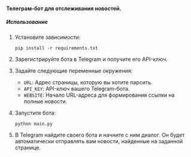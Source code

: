 #### Телеграм-бот для отслеживания новостей.

##### Использование
1. Установите зависимости:
   ```
   pip install -r requirements.txt
   ```

2. Зарегистрируйте бота в Telegram и получите его API-ключ.

3. Задайте следующие переменные окружения:
   - `URL`: Адрес страницы, которую вы хотите парсить.
   - `API_KEY`: API-ключ вашего Telegram-бота.
   - `WEBSITE`: Начало URL-адреса для формирования ссылки на полные новости.

4. Запустите бота:
   ```
   python main.py
   ```

5. В Telegram найдите своего бота и начните с ним диалог. Он будет автоматически отправлять вам новости, найденные на заданной странице.


